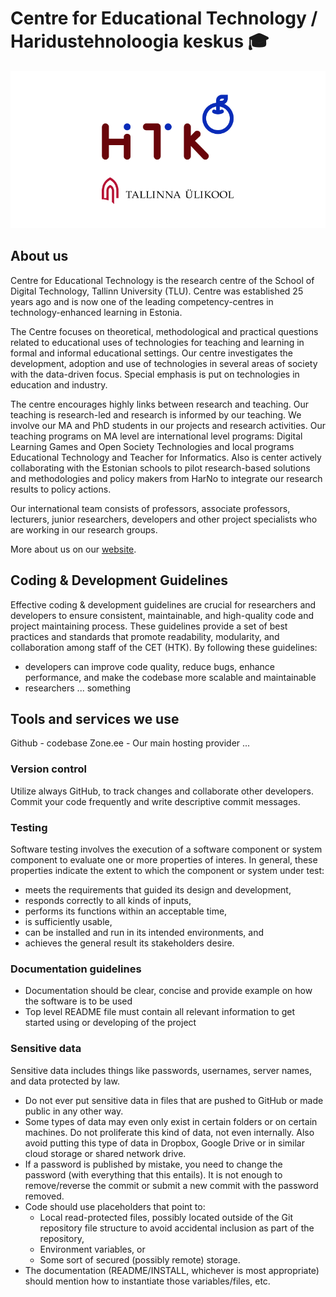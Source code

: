 # Centre for Educational Technology / Haridustehnoloogia keskus  🎓

![preview](https://github.com/centre-for-educational-technology/.github/raw/master/preview.png)

## About us

Centre for Educational Technology is the research centre of the School of Digital Technology, Tallinn University (TLU). Centre was established 25 years ago and is now one of the leading competency-centres in technology-enhanced learning in Estonia.

The Centre focuses on theoretical, methodological and practical questions related to educational uses of technologies for teaching and learning in formal and informal educational settings. Our centre investigates the development, adoption and use of technologies in several areas of society with the data-driven focus. Special emphasis is put on technologies in education and industry.

The centre encourages highly links between research and teaching. Our teaching is research-led and research is informed by our teaching. We involve our MA and PhD students in our projects and research activities. Our teaching programs on MA level are international level programs: Digital Learning Games and Open Society Technologies and local programs Educational Technology and Teacher for Informatics. Also is center actively collaborating with the Estonian schools to pilot research-based solutions and methodologies and policy makers from HarNo to integrate our research results to policy actions.

Our international team consists of professors, associate professors, lecturers, junior researchers, developers and other project specialists who are working in our research groups.

More about us on our [website](https://web.htk.tlu.ee/htk/).

## Coding & Development Guidelines

Effective coding & development guidelines are crucial for researchers and  developers to ensure consistent, maintainable, and high-quality code and project maintaining process. These guidelines provide a set of best practices and standards that promote readability, modularity, and collaboration among staff of the CET (HTK). By following these guidelines:
- developers can improve code quality, reduce bugs, enhance performance, and make the codebase more scalable and maintainable
- researchers ... something

## Tools and services we use

Github - codebase
Zone.ee - Our main hosting provider
...

### Version control

Utilize always GitHub, to track changes and collaborate other developers. Commit your code frequently and write descriptive commit messages.

### Testing

Software testing involves the execution of a software component or system component to evaluate one or more properties of interes. In general, these properties indicate the extent to which the component or system under test:

- meets the requirements that guided its design and development,
- responds correctly to all kinds of inputs,
- performs its functions within an acceptable time,
- is sufficiently usable,
- can be installed and run in its intended environments, and
- achieves the general result its stakeholders desire.

### Documentation guidelines

- Documentation should be clear, concise and provide example on how the software is to be used
- Top level README file must contain all relevant information to get started using or developing of the project

### Sensitive data

Sensitive data includes things like passwords, usernames, server names, and data protected by law.

- Do not ever put sensitive data in files that are pushed to GitHub or made public in any other way.
- Some types of data may even only exist in certain folders or on certain machines. Do not proliferate this kind of data, not even internally. Also avoid putting this type of data in Dropbox, Google Drive or in similar cloud storage or shared network drive.
- If a password is published by mistake, you need to change the password (with everything that this entails). It is not enough to remove/reverse the commit or submit a new commit with the password removed.
- Code should use placeholders that point to:
  - Local read-protected files, possibly located outside of the Git repository file structure to avoid accidental inclusion as part of the repository,
  - Environment variables, or
  - Some sort of secured (possibly remote) storage.
- The documentation (README/INSTALL, whichever is most appropriate) should mention how to instantiate those variables/files, etc.
